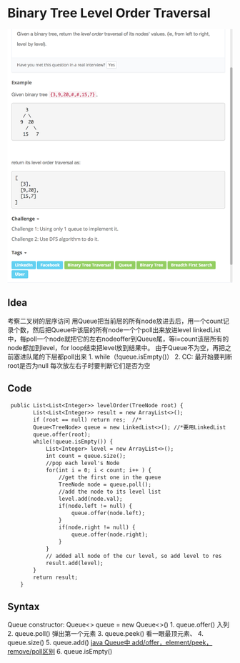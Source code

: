 # Binary Tree Level Order Traversal

![](../../../../../.gitbook/assets/screen-shot-2018-03-07-at-9.05.34-pm.png)

## Idea

考察二叉树的层序访问 用Queue把当前层的所有node放进去后，用一个count记录个数，然后把Queue中该层的所有node一个个poll出来放进level linkedList中，每poll一个node就把它的左右nodeoffer到Queue尾，等i=count该层所有的node都加到level，for loop结束把level放到结果中。 由于Queue不为空，再把之前塞进队尾的下层都poll出来 1. while（!queue.isEmpty\(\)） 2. CC: 最开始要判断root是否为null 每次放左右子时要判断它们是否为空

## Code

```text
 public List<List<Integer>> levelOrder(TreeNode root) {
        List<List<Integer>> result = new ArrayList<>(); 
        if (root == null) return res;  //*
        Queue<TreeNode> queue = new LinkedList<>(); //*要用LinkedList
        queue.offer(root);
        while(!queue.isEmpty()) {
            List<Integer> level = new ArrayList<>();
            int count = queue.size();
            //pop each level's Node
            for(int i = 0; i < count; i++ ) {
                //get the first one in the queue
                TreeNode node = queue.poll();
                //add the node to its level list
                level.add(node.val); 
                if(node.left != null) {
                    queue.offer(node.left);
                }
                if(node.right != null) {
                    queue.offer(node.right);
                }
            }
            // added all node of the cur level, so add level to res
            result.add(level);
        }
        return result;
    }
```

## Syntax

Queue constructor: Queue&lt;&gt; queue = new Queue&lt;&gt;\(\) 1. queue.offer\(\) 入列 2. queue.poll\(\) 弹出第一个元素 3. queue.peek\(\) 看一眼最顶元素、 4. queue.size\(\) 5. queue.add\(\) [java Queue中 add/offer，element/peek，remove/poll区别](http://blog.csdn.net/u012050154/article/details/60572567) 6. queue.isEmpty\(\)

